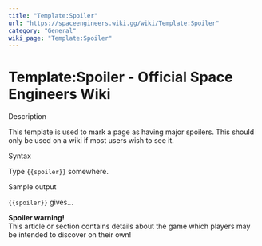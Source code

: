 ```yaml
---
title: "Template:Spoiler"
url: "https://spaceengineers.wiki.gg/wiki/Template:Spoiler"
category: "General"
wiki_page: "Template:Spoiler"
---
```


# Template:Spoiler - Official Space Engineers Wiki

Description

This template is used to mark a page as having major spoilers. This should only be used on a wiki if most users wish to see it.

Syntax

Type `{{spoiler}}` somewhere.

Sample output

`{{spoiler}}` gives...

**Spoiler warning!**  
This article or section contains details about the game which players may be intended to discover on their own!